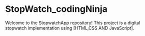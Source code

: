 # StopWatch_codingNinja
Welcome to the StopwatchApp repository! This project is a digital stopwatch implementation using [HTML,CSS AND JavaScript]. 
